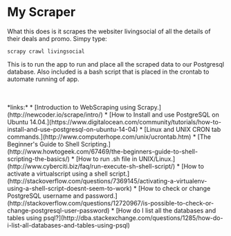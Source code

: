 # My Scraper

What this does is it scrapes the websiter livingsocial of all the details of their deals and promo. Simpy type:

    scrapy crawl livingsocial
This is to run the app to run and place all the scraped data to our Postgresql database. Also included is a bash script that is placed in the crontab to automate running of app.

<br/>
<br/>
*links:*
* [Introduction to WebScraping using Scrapy.](http://newcoder.io/scrape/intro/)
* [How to Install and use PostgreSQL on Ubuntu 14.04.](https://www.digitalocean.com/community/tutorials/how-to-install-and-use-postgresql-on-ubuntu-14-04)
* [Linux and UNIX CRON tab commands.](http://www.computerhope.com/unix/ucrontab.htm)
* [The Beginner's Guide to Shell Scripting.](http://www.howtogeek.com/67469/the-beginners-guide-to-shell-scripting-the-basics/)
* [How to run .sh file in UNIX/Linux.](http://www.cyberciti.biz/faq/run-execute-sh-shell-script/)
* [How to activate a virtualscript using a shell script.](http://stackoverflow.com/questions/7369145/activating-a-virtualenv-using-a-shell-script-doesnt-seem-to-work)
* [How to check or change PostgreSQL username and password.](http://stackoverflow.com/questions/12720967/is-possible-to-check-or-change-postgresql-user-password)
* [How do I list all the databases and tables using psql?](http://dba.stackexchange.com/questions/1285/how-do-i-list-all-databases-and-tables-using-psql)
